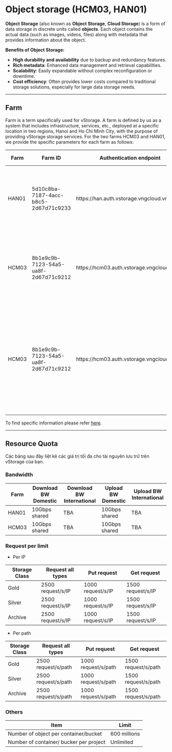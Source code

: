 # Object storage (HCM03, HAN01)

**Object Storage** (also known as **Object Storage**, **Cloud Storage**) is a form of data storage in discrete units called **objects**. Each object contains the actual data (such as images, videos, files) along with metadata that provides information about the object.

**Benefits of Object Storage:**

* **High durability and availability** due to backup and redundancy features.
* **Rich metadata**: Enhanced data management and retrieval capabilities.
* **Scalability**: Easily expandable without complex reconfiguration or downtime.
* **Cost efficiency**: Often provides lower costs compared to traditional storage solutions, especially for large data storage needs.

***

## **Farm** <a href="#farm" id="farm"></a>

Farm is a term specifically used for vStorage. A farm is defined by us as a system that includes infrastructure, services, etc., deployed at a specific location in two regions, Hanoi and Ho Chi Minh City, with the purpose of providing vStorage storage services. For the two farms HCM03 and HAN01, we provide the specific parameters for each farm as follows:

<table data-full-width="true"><thead><tr><th>Farm</th><th>Farm ID</th><th>Authentication endpoint</th><th>vStorage endpoint</th><th>Purpose of use</th></tr></thead><tbody><tr><td>HAN01</td><td>5d10c8ba-7187-4acc-b8c5-2d67d71c9233</td><td>https://han.auth.vstorage.vngcloud.vn/v3</td><td>https://han01.vstorage.vngcloud.vn</td><td>The farm serves multiple purposes and is shared for the project's initial data in the Hanoi Region.</td></tr><tr><td>HCM03</td><td>8b1e9c9b-7123-54a5-ua8f-2d67d71c9212</td><td>https://hcm03.auth.vstorage.vngcloud.vn/v3</td><td>https://hcm03.vstorage.vngcloud.vn</td><td>The farm serves multiple purposes and is shared for the project's initial data in the HoChiMinh Region.</td></tr><tr><td>HCM03</td><td>8b1e9c9b-7123-54a5-ua8f-2d67d71c9212</td><td>https://hcm03.auth.vstorage.vngcloud.vn/v3</td><td>https://hcm03-encrypt.vstorage.vngcloud.vn</td><td>When using this encryption endpoint, your data will be automatically encrypted when uploading files to vStorage in accordance with the AES-256 encryption standard.</td></tr></tbody></table>

To find specific information please refer [here](what-is-vstorage/what-is-farm.md).

***

## Resource Quota <a href="#han-muc-tai-nguyen" id="han-muc-tai-nguyen"></a>

Các bảng sau đây liệt kê các giá trị tối đa cho tài nguyên lưu trữ trên vStorage của bạn.

### Bandwidth <a href="#bandwidth" id="bandwidth"></a>

<table data-full-width="true"><thead><tr><th>Farm</th><th>Download BW Domestic</th><th>Download BW International</th><th>Upload BW Domestic</th><th>Upload BW International</th></tr></thead><tbody><tr><td>HAN01</td><td>10Gbps shared</td><td>TBA</td><td>10Gbps shared</td><td>TBA</td></tr><tr><td>HCM03</td><td>10Gbps shared</td><td>TBA</td><td>10Gbps shared</td><td>TBA</td></tr></tbody></table>

### Request per limit <a href="#request-per-limit" id="request-per-limit"></a>

* Per IP

<table data-full-width="true"><thead><tr><th>Storage Class</th><th>Request all types</th><th>Put request</th><th>Get request</th></tr></thead><tbody><tr><td>Gold</td><td>2500 request/s/IP</td><td>1000 request/s/IP</td><td>1500 request/s/IP</td></tr><tr><td>Silver</td><td>2500 request/s/IP</td><td>1000 request/s/IP</td><td>1500 request/s/IP</td></tr><tr><td>Archive</td><td>2500 request/s/IP</td><td>1000 request/s/IP</td><td>1500 request/s/IP</td></tr></tbody></table>

* Per path

<table data-full-width="true"><thead><tr><th>Storage Class</th><th>Request all types</th><th>Put request</th><th>Get request</th></tr></thead><tbody><tr><td>Gold</td><td>2500 request/s/path</td><td>1000 request/s/path</td><td>1500 request/s/path</td></tr><tr><td>Silver</td><td>2500 request/s/path</td><td>1000 request/s/path</td><td>1500 request/s/path</td></tr><tr><td>Archive</td><td>2500 request/s/path</td><td>1000 request/s/path</td><td>1500 request/s/path</td></tr></tbody></table>

### Others <a href="#cac-han-muc-khac" id="cac-han-muc-khac"></a>

<table data-full-width="true"><thead><tr><th>Item</th><th>Limit</th></tr></thead><tbody><tr><td>Number of object per container/bucket</td><td>600 millions</td></tr><tr><td>Number of container/ bucker per project</td><td>Unlimited</td></tr></tbody></table>
